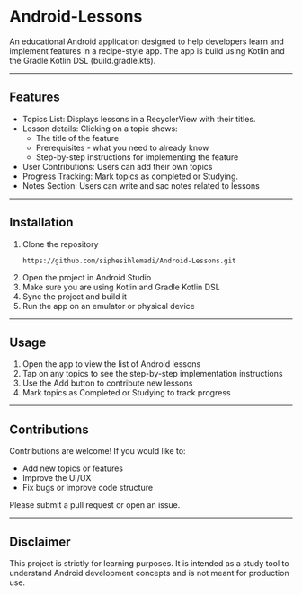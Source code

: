 # Android-Lessons
An educational Android application designed to help developers learn and implement features in a recipe-style app. The app is build using Kotlin and the Gradle Kotlin DSL (build.gradle.kts).

---

## Features
- Topics List: Displays lessons in a RecyclerView with their titles.
- Lesson details: Clicking on a topic shows:
  - The title of the feature
  - Prerequisites - what you need to already know
  - Step-by-step instructions for implementing the feature
- User Contributions: Users can add their own topics
- Progress Tracking: Mark topics as completed or Studying.
- Notes Section: Users can write and sac notes related to lessons

---

## Installation
1. Clone the repository
   ```
   https://github.com/siphesihlemadi/Android-Lessons.git
2. Open the project in Android Studio
3. Make sure you are using Kotlin and Gradle Kotlin DSL
4. Sync the project and build it
5. Run the app on an emulator or physical device

---

## Usage
1. Open the app to view the list of Android lessons
2. Tap on any topics to see the step-by-step implementation instructions
3. Use the Add button to contribute new lessons
4. Mark topics as Completed or Studying to track progress

---

## Contributions
Contributions are welcome! If you would like to:
- Add new topics or features
- Improve the UI/UX
- Fix bugs or improve code structure

Please submit a pull request or open an issue. 

---
## Disclaimer
This project is strictly for learning purposes. It is intended as a study tool to understand Android development concepts and is not meant for production use.
